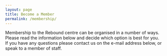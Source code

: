 ```yaml
---
layout: page
title: Become a Member
permalink: /membership/
---
```


Membership to the Rebound centre can be organised in a number of ways.  Please read the information below and decide which option is best for you.  If you have any questions please contact us on the e-mail address below, or speak to a member of staff.